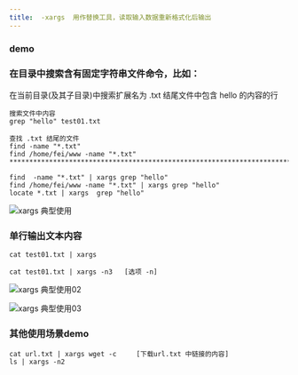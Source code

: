 ```yaml
---
title:  -xargs  用作替换工具，读取输入数据重新格式化后输出 
---
```

### demo

### 在目录中搜索含有固定字符串文件命令，比如：

在当前目录(及其子目录)中搜索扩展名为 .txt 结尾文件中包含 hello 的内容的行

```
搜索文件中内容
grep "hello" test01.txt

查找 .txt 结尾的文件
find -name "*.txt"
find /home/fei/www -name "*.txt"
******************************************************************************

find  -name "*.txt" | xargs grep "hello"
find /home/fei/www -name "*.txt" | xargs grep "hello"
locate *.txt | xargs  grep "hello"
```

![xargs 典型使用](/img/ubuntu/linux_command/linux_xargs/xargs_01.png "xargs 典型使用")

### 单行输出文本内容

```
cat test01.txt | xargs

cat test01.txt | xargs -n3   [选项 -n]
```

![xargs 典型使用02](/img/ubuntu/linux_command/linux_xargs/xargs_02.png "xargs 典型使用02")

![xargs 典型使用03](/img/ubuntu/linux_command/linux_xargs/xargs_03.png "xargs 典型使用03")

### 其他使用场景demo

```
cat url.txt | xargs wget -c     [下载url.txt 中链接的内容]
ls | xargs -n2
```





























